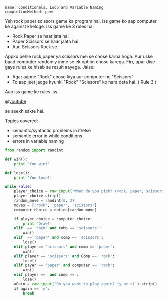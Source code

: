 ```ngMeta
name: Conditionals, Loop and Variable Naming
completionMethod: peer
```

Yeh rock paper scissors game ka program hai. Iss game ko aap computer ke against kheloge. Iss game ke 3 rules hai 

* Rock Paper se haar jata hai
* Paper Scissors se haar jaata hai
* Aur, Scissors Rock se.

Appko pehle rock,paper ya scissors mei se chose karna hoga. Aur uske baad computer randomly inme se ek option chose karega. Firr, upar diye gaye rules ke hisab se result aayega. Jaise:


* Agar aapne "Rock" chose kiya aur computer ne "Scissors"
* To aap jeet jaoge kyunki "Rock" "Scissors" ko hara deta hai. ( Rule 3 )

Aap iss game ke rules iss 

@[youtube](d1ZduiNyvcM)

se seekh sakte hai.

Topics covered:

* semantic/syntactic problems in if/else
* semantic error in while conditions
* errors in variable naming

```python
from random import randint

def win():
    print 'You win!'

def lose():
    print 'You lose!'

while False:
    player_choice = raw_input('What do you pick? (rock, paper, scissors)')
    player_choice.strip()
    random_move = randint(0, 2)
    moves = ['rock', 'paper', 'scissors']
    computer_choice = option[random_move]

    if player_choice = computer_choice:
        print 'Draw!'
    elif  == 'rock' and coMp == 'scissors':
        win()
    elif  == 'paper' and comp == 'scissors':
        lose()
    elif playe == 'scissors' and comp == 'paper':
        win()
    elif player == 'scissors' and Comp == 'rock':
        lose()
    elif payer == 'paper' and computer == 'rock':
        win()
    elif player ==  and comp == :
        lose()
    aGain = raw_input('Do you want to play again? (y or n)').strip()
    if again == 'n':
        break
```
